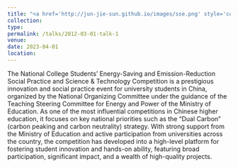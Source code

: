 ```yaml
---
title: "<a href='http://jun-jie-sun.github.io/images/sse.png' style='color: teal;'>2. National level: Third Prize in The 8th National Collegiate Safety Science and Engineering Practical and Innovative Works Competition</a>"
collection: 
type:
permalink: /talks/2012-03-01-talk-1
venue: 
date: 2023-04-01
location: 
---
```

The National College Students’ Energy-Saving and Emission-Reduction Social Practice and Science & Technology Competition is a prestigious innovation and social practice event for university students in China, organized by the National Organizing Committee under the guidance of the Teaching Steering Committee for Energy and Power of the Ministry of Education. As one of the most influential competitions in Chinese higher education, it focuses on key national priorities such as the “Dual Carbon” (carbon peaking and carbon neutrality) strategy. With strong support from the Ministry of Education and active participation from universities across the country, the competition has developed into a high-level platform for fostering student innovation and hands-on ability, featuring broad participation, significant impact, and a wealth of high-quality projects.
